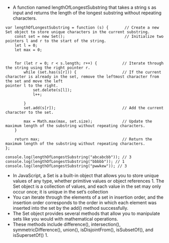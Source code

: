 * A function named lengthOfLongestSubstring that takes a string s as input and returns the length of the longest substring without repeating characters.
```
var lengthOfLongestSubstring = function (s) {       // Create a new Set object to store unique characters in the current substring.
    const set = new Set();                          // Initialize two pointers l and r to the start of the string.
    let l = 0;
    let max = 0;


    for (let r = 0; r < s.length; r++) {           // Iterate through the string using the right pointer r.
        while (set.has(s[r])) {                    // If the current character is already in the set, remove the leftmost character from the set and move the left                                                         pointer l to the right.
            set.delete(s[l]);
            l++;

        }
        set.add(s[r]);                             // Add the current character to the set.
      
        max = Math.max(max, set.size);             // Update the maximum length of the substring without repeating characters.
    }
   
    return max;                                    // Return the maximum length of the substring without repeating characters.
};

console.log(lengthOfLongestSubstring("abcabcbb")); // 3
console.log(lengthOfLongestSubstring("bbbbb")); // 1
console.log(lengthOfLongestSubstring("pwwkew")); // 3
```
* In JavaScript, a Set is a built-in object that allows you to store unique values of any type, whether primitive values or object references 1. The Set object is a collection of values, and each value in the set may only occur once; it is unique in the set’s collection 
*  You can iterate through the elements of a set in insertion order, and the insertion order corresponds to the order in which each element was inserted into the set by the add() method successfully.
*  The Set object provides several methods that allow you to manipulate sets like you would with mathematical operations.
*   These methods include difference(), intersection(), symmetricDifference(), union(), isDisjointFrom(), isSubsetOf(), and isSupersetOf() 1.
